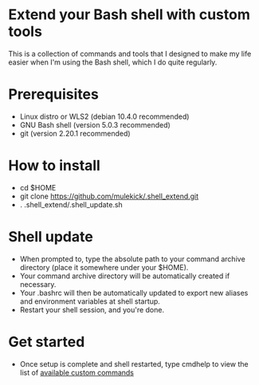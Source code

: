 # Extend your Bash shell with custom tools
This is a collection of commands and tools that I designed to make my life easier when I'm using the Bash shell, which I do quite regularly.

# Prerequisites
  - Linux distro or WLS2 (debian 10.4.0 recommended)
  - GNU Bash shell (version 5.0.3 recommended)
  - git (version 2.20.1 recommended)

# How to install
  - cd $HOME
  - git clone https://github.com/mulekick/.shell_extend.git
  - . .shell_extend/.shell_update.sh

# Shell update
  - When prompted to, type the absolute path to your command archive directory (place it somewhere under your $HOME).
  - Your command archive directory will be automatically created if necessary.
  - Your .bashrc will then be automatically updated to export new aliases and environment variables at shell startup.
  - Restart your shell session, and you're done.

# Get started
  - Once setup is complete and shell restarted, type cmdhelp to view the list of [available custom commands](/mulekick/.shell_extend/master/.scripts/README.md)